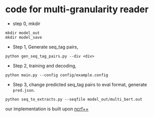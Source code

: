 
# code for multi-granularity reader

- step 0, mkdir

```
mkdir model_out
mkdir model_save
```


- Step 1, Generate seq_tag pairs,

```
python gen_seq_tag_pairs.py --div <div>
```

- Step 2, training and decoding,

```
python main.py --config config/example.config
```

- Step 3, change predicted seq_tag pairs to eval format, generate ```pred.json```.

```
python seq_to_extracts.py --seqfile model_out/multi_bert.out
```


our implementation is built upon [ncrf++](https://arxiv.org/abs/1806.05626)


